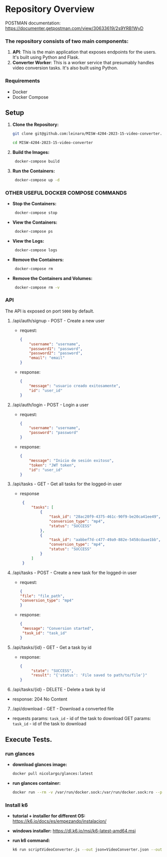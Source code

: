 # Repository Overview

POSTMAN documentation: https://documenter.getpostman.com/view/30633619/2s9YRB1WyD

### The repository consists of two main components:

1. __API__: This is the main application that exposes endpoints for the users. It's built using Python and Flask.
2. __Converter Worker__: This is a worker service that presumably handles video conversion tasks. It's also built using Python.

### Requirements

- Docker
- Docker Compose

## Setup

1. **Clone the Repository:**

   ```bash
   git clone git@github.com:leinaro/MISW-4204-2023-15-video-converter.git

   cd MISW-4204-2023-15-video-converter
   ```

2. **Build the Images:**

   ```bash
    docker-compose build
    ```

3. **Run the Containers:**

   ```bash
    docker-compose up -d
    ```
   
### OTHER USEFUL DOCKER COMPOSE COMMANDS

- **Stop the Containers:**

   ```bash
    docker-compose stop
    ```
  
- **View the Containers:**

   ```bash
    docker-compose ps
    ```
  
- **View the Logs:**

   ```bash
    docker-compose logs
    ```
  
- **Remove the Containers:**

   ```bash
    docker-compose rm
    ```

- **Remove the Containers and Volumes:**

   ```bash
    docker-compose rm -v
    ```

### API

The API is exposed on port `5000` by default.

1. /api/auth/signup - POST - Create a new user 
   - request:
       ```json
       {
           "username": "username",
           "password1": "password",
           "password2": "password",
           "email": "email"
       }
       ```
   - response:
     ```json
     {
         "message": "usuario creado exitosamente",
         "id": "user_id"
     }
     ```
2. /api/auth/login - POST - Login a user
   - request:
       ```json
       {
           "username": "username",
           "password": "password"
       }
       ```
   - response:
        ```json
        {
            "message": "Inicio de sesión exitoso",
            "token": "JWT token",
            "id": "user_id"
        }
        ```
  
3. /api/tasks - GET - Get all tasks for the logged-in user
   - response
        ```json
         {
             "tasks": [
                 {
                     "task_id": "28ac20f9-4375-461c-90f9-be20ca41ee49",
                     "conversion_type": "mp4",
                     "status": "SUCCESS"
                 },
                 {
                     "task_id": "aabbef7d-c477-49a9-882e-5458cdaae1bb",
                     "conversion_type": "mp4",
                     "status": "SUCCESS"
                 }
             ]
         }
        ```
4. /api/tasks - POST - Create a new task for the logged-in user
   - request:
       ```json
       {
       "file": "file_path",
       "conversion_type": "mp4"
       }
       ```
   - response:
      ```json
      {
       "message": "Conversion started",
       "task_id": "task_id"
      }
      ```

5. /api/tasks/{id} - GET - Get a task by id
   - response:
        ```json
        {
             "state": "SUCCESS",
             "result": "{'status': 'File saved to path/to/file'}"
        }
        ```
6. /api/tasks/{id} - DELETE - Delete a task by id
- response: 204 No Content
7. /api/download - GET - Download a converted file
- requests params: `task_id` - id of the task to download
GET params: `task_id` - id of the task to download

## Execute Tests.

### run glances 
- **download glances image:**
    ```bash
	docker pull nicolargo/glances:latest
    ```


- **run glances container:**
    ```bash
   docker run --rm -v /var/run/docker.sock:/var/run/docker.sock:ro --pid host --network host -it docker.io/nicolargo/glances
    ```
   
### Install k6 

   - **tutorial + installer for different OS:** 
        https://k6.io/docs/es/empezando/instalacion/

   - **windows installer:**
        https://dl.k6.io/msi/k6-latest-amd64.msi


  - **run k6 command:**
    ```bash
    k6 run scriptVideoConverter.js --out json=VideoConverter.json --out csv=VideoConverter.csv --log-output=file=VideoConverter.log
    ```
 



